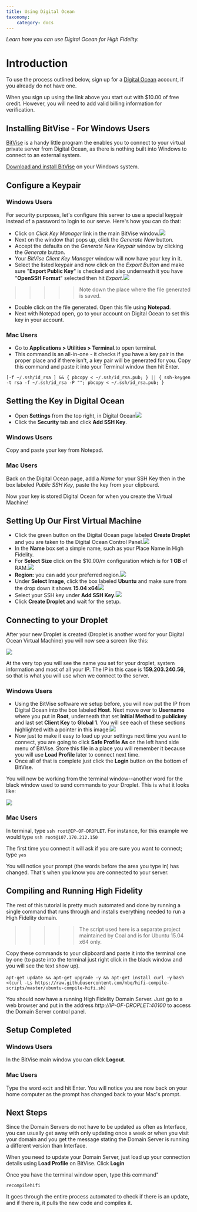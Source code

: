 ```yaml
---
title: Using Digital Ocean
taxonomy:
    category: docs
---
```


*Learn how you can use Digital Ocean for High Fidelity.*

# Introduction

To use the process outlined below, sign up for a [Digital Ocean](https://www.digitalocean.com/?refcode=41620a880f3e) account, if you already do not have one. 

When you sign up using the link above you start out with $10.00 of free credit. However, you will need to add valid billing information for verification.

## Installing BitVise - For Windows Users

[BitVise](http://www.bitvise.com) is a handy little program the enables you to connect to your virtual private server from Digital Ocean, as there is nothing built into Windows to connect to an external system.

[Download and install BitVise](http://www.bitvise.com/ssh-client-download) on your Windows system. 


## Configure a Keypair

### Windows Users

For security purposes, let's configure this server to use a special keypair instead of a password to login to our serve. Here's how you can do that: 

* Click on *Click Key Manager* link in the main BitVise window.![](bitvise-mainscreen.png)
* Next on the window that pops up, click the *Generate New* button.
* Accept the defaults on the *Generate New Keypair* window by clicking the *Generate* button.
* Your *BitVise Client Key Manager* window will now have your key in it.
* Select the listed keypair and now click on the *Export Button* and make sure "**Export Public Key**" is checked and also underneath it you have "**OpenSSH Format**" selected then hit *Export*.![](bitvise-exportpublickey.png)
>>>>> Note down the place where the file generated is saved. 

* Double click on the file generated. Open this file using **Notepad**.
* Next with Notepad open, go to your account on Digital Ocean to set this key in your account.

### Mac Users

* Go to **Applications > Utilities > Terminal**.to open terminal.
* This command is an all-in-one - it checks if you have a key pair in the proper place and if there isn't, a key pair will be generated for you. Copy this command and paste it into your Terminal window then hit Enter.
```
[-f ~/.ssh/id_rsa ] && { pbcopy < ~/.ssh/id_rsa.pub; } || { ssh-keygen -t rsa -f ~/.ssh/id_rsa -P ""; pbcopy < ~/.ssh/id_rsa.pub; }
```

## Setting the Key in Digital Ocean

* Open **Settings** from the top right, in Digital Ocean![](do-personicon.png)
* Click the **Security** tab and click  **Add SSH Key**.

### Windows Users

Copy and paste your key from Notepad.

### Mac Users

Back on the Digital Ocean page, add a *Name* for your SSH Key then in the box labeled *Public SSH Key*, paste the key from your clipboard.

Now your key is stored Digital Ocean for when you create the Virtual Machine!

## Setting Up Our First Virtual Machine

* Click the green button on the Digital Ocean page labeled **Create Droplet** and you are taken to the Digital Ocean Control Panel.![](begin-create-droplet.png)
* In the **Name** box set a simple name, such as your Place Name in High Fidelity.
* For **Select Size** click on the $10.00/m configuration which is for **1 GB** of RAM.![](gb-server.png)
* **Region:**  you can add your preferred region.![](region-select-sanfran.png)
* Under **Select Image**, click the box labeled **Ubuntu** and make sure from the drop down it shows **15.04 x64**![](do-select-ubuntu-1504.jpg)
* Select your SSH key under **Add SSH Key**.![](select-ssh-key.png)
* Click **Create Droplet** and wait for the setup.

## Connecting to your Droplet

After your new Droplet is created (Droplet is another word for your Digital Ocean Virtual Machine) you will now see a screen like this:

![](gb-list.png)

At the very top you will see the name you set for your droplet, system information and most of all your IP. The IP in this case is **159.203.240.56**, so that is what you will use when we connect to the server.

### Windows Users

* Using the BitVise software we setup before, you will now put the IP from Digital Ocean into the box labeled **Host**. Next move over to **Username** where you put in **Root**, underneath that set **Initial Method** to **publickey** and last set **Client Key** to **Global 1**. You will see each of these sections highlighted with a pointer in this image:![](bitvise-fields-descriptions.png)
* Now just to make it easy to load up your settings next time you want to connect, you are going to click **Safe Profile As** on the left hand side menu of BitVise. Store this file in a place you will remember it because you will use **Load Profile** later to connect next time.
* Once all of that is complete just click the **Login** button on the bottom of BitVise.


You will now be working from the terminal window--another word for the black window used to send commands to your Droplet. This is what it looks like:

![](bitvise-terminal-window.png)

### Mac Users

In terminal, type `ssh root@IP-OF-DROPLET`. For instance, for this example we would type `ssh root@107.170.212.150`

The first time you connect it will ask if you are sure you want to connect; type `yes`

You will notice your prompt (the words before the area you type in) has changed. That's when you know you are connected to your server.

## Compiling and Running High Fidelity

The rest of this tutorial is pretty much automated and done by running a single command that runs through and installs everything needed to run a High Fidelity domain.

>>>>> The script used here is a separate project maintained by Coal and is for Ubuntu 15.04 x64 only. 

Copy these commands to your clipboard and paste it into the terminal one by one (to paste into the terminal just right click in the black window and you will see the text show up).

`apt-get update && apt-get upgrade -y && apt-get install curl -y` `bash <(curl -Ls https://raw.githubusercontent.com/nbq/hifi-compile-scripts/master/ubuntu-compile-hifi.sh)`

You should now have a running High Fidelity Domain Server. Just go to a web browser and put in the address *http://IP-OF-DROPLET:40100* to access the Domain Server control panel.

## Setup Completed

### Windows Users

In the BitVise main window you can click **Logout**.

### Mac Users

Type the word `exit` and hit Enter. You will notice you are now back on your home computer as the prompt has changed back to your Mac's prompt.

## Next Steps

Since the Domain Servers do not have to be updated as often as Interface, you can usually get away with only updating once a week or when you visit your domain and you get the message stating the Domain Server is running a different version than Interface.

When you need to update your Domain Server, just load up your connection details using **Load Profile** on BitVise. Click **Login**

Once you have the terminal window open, type this command"

`recompilehifi`

It goes through the entire process automated to check if there is an update, and if there is, it pulls the new code and compiles it.